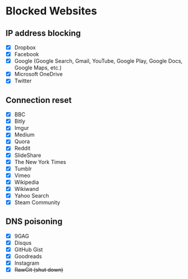 # Blocked Websites

## IP address blocking

- [x] Dropbox
- [x] Facebook
- [x] Google (Google Search, Gmail, YouTube, Google Play, Google Docs, Google Maps, etc.)
- [x] Microsoft OneDrive
- [x] Twitter

## Connection reset

- [x] BBC
- [x] Bitly
- [x] Imgur
- [x] Medium
- [x] Quora
- [x] Reddit
- [x] SlideShare
- [x] The New York Times
- [x] Tumblr
- [x] Vimeo
- [x] Wikipedia
- [x] Wikiwand
- [x] Yahoo Search
- [x] Steam Community

## DNS poisoning

- [x] 9GAG
- [x] Disqus
- [x] GitHub Gist
- [x] Goodreads
- [x] Instagram
- [x] <del>RawGit (shut down)</del>

